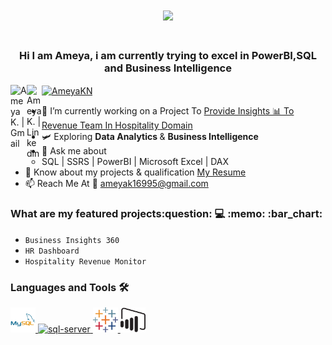 <h1 align="center"><img width="80%" src="https://github.com/AmeyaKN/AmeyaKN/blob/main/DRT1LznNL.avif" /></h1></a></p>
<h1 align="center"> </h1>

<h3 align="center">Hi I am Ameya, i am currently trying to excel in PowerBI,SQL and Business Intelligence</h3>

<a href="mailto:ameyak16995@gmail.com">
    <img align="left" alt="Ameya K. | Gmail" width="26px" src="https://github.com/TheDudeThatCode/TheDudeThatCode/blob/master/Assets/Gmail.svg" />
 </a>

<a href="https://in.linkedin.com/in/ameya1ms">
    <img align="left" alt="Ameya K. | Linkedin" width="24px" src="https://github.com/TheDudeThatCode/TheDudeThatCode/blob/master/Assets/Linkedin.svg" />
</a>


<a href="https://github.com/AmeyaKN/" target="blank"><img align="center" src="https://img.shields.io/github/followers/AmeyaKN?label=Follow&style=social&link=https://github.com/AmeyaKN/" alt="AmeyaKN" height="20" width="90" /></a>


- 🔭 I’m currently working on a Project To <a href="https://codebasics.io/event/codebasics-resume-project-challenge"> Provide Insights 📊 To Revenue Team In Hospitality Domain </a>
- 🛩️ Exploring <b> Data Analytics </b> & <b> Business Intelligence </b>
- 💬 Ask me about 
    - SQL | SSRS | PowerBI | Microsoft Excel | DAX
- 📄 Know about my projects & qualification [My Resume](https://app.enhancv.com/share/7cc8beac/?utm_medium=growth&utm_campaign=share-resume&utm_source=dynamic)
- 📫 Reach Me At :email: ameyak16995@gmail.com
<h3 align="left">What are my featured projects:question: 💻 :memo: :bar_chart:</h3>

- <code>Business Insights 360 </code> 
- <code>HR Dashboard </code>
- <code>Hospitality Revenue Monitor </code>

<h3 align="left">Languages and Tools 🛠️ </h3>
<p align="left"> 
<a href="https://www.mysql.com/" target="_blank"> <img src="https://raw.githubusercontent.com/devicons/devicon/master/icons/mysql/mysql-original-wordmark.svg" alt="mysql" width="40" height="40"/> </a>
<a href="https://www.microsoft.com/en-us/sql-server" target="_blank"> <img src="https://www.svgrepo.com/show/303229/microsoft-sql-server-logo.svg" alt="sql-server" width="40" height="40"/> </a> 
<a href="https://www.tableau.com/" target="_blank" rel="noreferrer"> <img src="https://raw.githubusercontent.com/mrankitgupta/mrankitgupta/a768d6bf0a001f03327578ae12f8867e4056cbaf/tableau-software.svg" alt="tableau" width="40" height="40"/> </a>
<a href="https://powerbi.microsoft.com/en-us/" target="_blank" rel="noreferrer"> <img src="https://raw.githubusercontent.com/mrankitgupta/mrankitgupta/a768d6bf0a001f03327578ae12f8867e4056cbaf/power-bi.svg" alt="powerbi" width="40" height="40"/> </a>
</p>

                   
